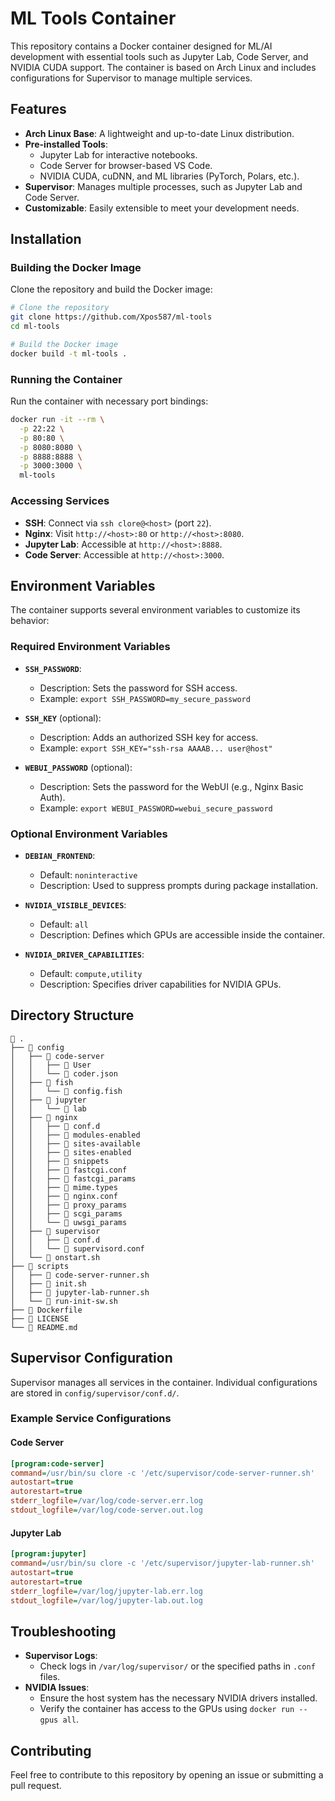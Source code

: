 # ML Tools Container

This repository contains a Docker container designed for ML/AI development with
essential tools such as Jupyter Lab, Code Server, and NVIDIA CUDA support. The
container is based on Arch Linux and includes configurations for Supervisor to
manage multiple services.

## Features

- **Arch Linux Base**: A lightweight and up-to-date Linux distribution.
- **Pre-installed Tools**:
  - Jupyter Lab for interactive notebooks.
  - Code Server for browser-based VS Code.
  - NVIDIA CUDA, cuDNN, and ML libraries (PyTorch, Polars, etc.).
- **Supervisor**: Manages multiple processes, such as Jupyter Lab and Code Server.
- **Customizable**: Easily extensible to meet your development needs.

## Installation

### Building the Docker Image

Clone the repository and build the Docker image:

```bash
# Clone the repository
git clone https://github.com/Xpos587/ml-tools
cd ml-tools

# Build the Docker image
docker build -t ml-tools .
```

### Running the Container

Run the container with necessary port bindings:

```bash
docker run -it --rm \
  -p 22:22 \
  -p 80:80 \
  -p 8080:8080 \
  -p 8888:8888 \
  -p 3000:3000 \
  ml-tools
```

### Accessing Services

- **SSH**: Connect via `ssh clore@<host>` (port `22`).
- **Nginx**: Visit `http://<host>:80` or `http://<host>:8080`.
- **Jupyter Lab**: Accessible at `http://<host>:8888`.
- **Code Server**: Accessible at `http://<host>:3000`.

## Environment Variables

The container supports several environment variables to customize its behavior:

### Required Environment Variables

- **`SSH_PASSWORD`**:

  - Description: Sets the password for SSH access.
  - Example: `export SSH_PASSWORD=my_secure_password`

- **`SSH_KEY`** (optional):

  - Description: Adds an authorized SSH key for access.
  - Example: `export SSH_KEY="ssh-rsa AAAAB... user@host"`

- **`WEBUI_PASSWORD`** (optional):
  - Description: Sets the password for the WebUI (e.g., Nginx Basic Auth).
  - Example: `export WEBUI_PASSWORD=webui_secure_password`

### Optional Environment Variables

- **`DEBIAN_FRONTEND`**:

  - Default: `noninteractive`
  - Description: Used to suppress prompts during package installation.

- **`NVIDIA_VISIBLE_DEVICES`**:

  - Default: `all`
  - Description: Defines which GPUs are accessible inside the container.

- **`NVIDIA_DRIVER_CAPABILITIES`**:
  - Default: `compute,utility`
  - Description: Specifies driver capabilities for NVIDIA GPUs.

## Directory Structure

```plain
 .
├──  config
│   ├──  code-server
│   │   ├──  User
│   │   └──  coder.json
│   ├──  fish
│   │   └──  config.fish
│   ├──  jupyter
│   │   └──  lab
│   ├──  nginx
│   │   ├──  conf.d
│   │   ├──  modules-enabled
│   │   ├──  sites-available
│   │   ├──  sites-enabled
│   │   ├──  snippets
│   │   ├──  fastcgi.conf
│   │   ├──  fastcgi_params
│   │   ├──  mime.types
│   │   ├──  nginx.conf
│   │   ├──  proxy_params
│   │   ├──  scgi_params
│   │   └──  uwsgi_params
│   ├──  supervisor
│   │   ├──  conf.d
│   │   └──  supervisord.conf
│   └──  onstart.sh
├──  scripts
│   ├──  code-server-runner.sh
│   ├──  init.sh
│   ├──  jupyter-lab-runner.sh
│   └──  run-init-sw.sh
├──  Dockerfile
├──  LICENSE
└──  README.md
```

## Supervisor Configuration

Supervisor manages all services in the container. Individual configurations are
stored in `config/supervisor/conf.d/`.

### Example Service Configurations

#### Code Server

```ini
[program:code-server]
command=/usr/bin/su clore -c '/etc/supervisor/code-server-runner.sh'
autostart=true
autorestart=true
stderr_logfile=/var/log/code-server.err.log
stdout_logfile=/var/log/code-server.out.log
```

#### Jupyter Lab

```ini
[program:jupyter]
command=/usr/bin/su clore -c '/etc/supervisor/jupyter-lab-runner.sh'
autostart=true
autorestart=true
stderr_logfile=/var/log/jupyter-lab.err.log
stdout_logfile=/var/log/jupyter-lab.out.log
```

## Troubleshooting

- **Supervisor Logs**:
  - Check logs in `/var/log/supervisor/` or the specified paths in `.conf` files.
- **NVIDIA Issues**:
  - Ensure the host system has the necessary NVIDIA drivers installed.
  - Verify the container has access to the GPUs using `docker run --gpus all`.

## Contributing

Feel free to contribute to this repository by opening an issue or
submitting a pull request.
